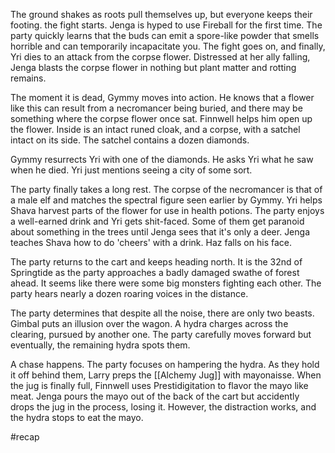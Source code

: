 The ground shakes as roots pull themselves up, but everyone keeps their footing.
the fight starts. Jenga is hyped to use Fireball for the first time. The party quickly learns that the buds can emit a spore-like powder that smells horrible and can temporarily incapacitate you. The fight goes on, and finally, Yri dies to an attack from the corpse flower. Distressed at her ally falling, Jenga blasts the corpse flower in nothing but plant matter and rotting remains.

The moment it is dead, Gymmy moves into action. He knows that a flower like this can result from a necromancer being buried, and there may be something where the corpse flower once sat. Finnwell helps him open up the flower. Inside is an intact runed cloak, and a corpse, with a satchel intact on its side. The satchel contains a dozen diamonds.

Gymmy resurrects Yri with one of the diamonds. He asks Yri what he saw when he died. Yri just mentions seeing a city of some sort. 

The party finally takes a long rest. The corpse of the necromancer is that of a male elf and matches the spectral figure seen earlier by Gymmy. Yri helps Shava harvest parts of the flower for use in health potions. The party enjoys a well-earned drink and Yri gets shit-faced. Some of them get paranoid about something in the trees until Jenga sees that it's only a deer. Jenga teaches Shava how to do 'cheers' with a drink. Haz falls on his face. 

The party returns to the cart and keeps heading north. 
It is the 32nd of Springtide as the party approaches a badly damaged swathe of forest ahead. It seems like there were some big monsters fighting each other. The party hears nearly a dozen roaring voices in the distance.

The party determines that despite all the noise, there are only two beasts. Gimbal puts an illusion over the wagon. A hydra charges across the clearing, pursued by another one. The party carefully moves forward but eventually, the remaining hydra spots them. 

A chase happens. The party focuses on hampering the hydra. As they hold it off behind them, Larry preps the [[Alchemy Jug]] with mayonaisse. When the jug is finally full, Finnwell uses Prestidigitation to flavor the mayo like meat. Jenga pours the mayo out of the back of the cart but accidently drops the jug in the process, losing it. However, the distraction works, and the hydra stops to eat the mayo.

#recap